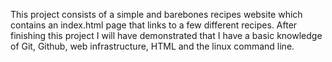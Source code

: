 This project consists of a simple and barebones recipes website which
contains an index.html page that links to a few different recipes.
After finishing this project I will have demonstrated that I have a
basic knowledge of Git, Github, web infrastructure, HTML and the 
linux command line.